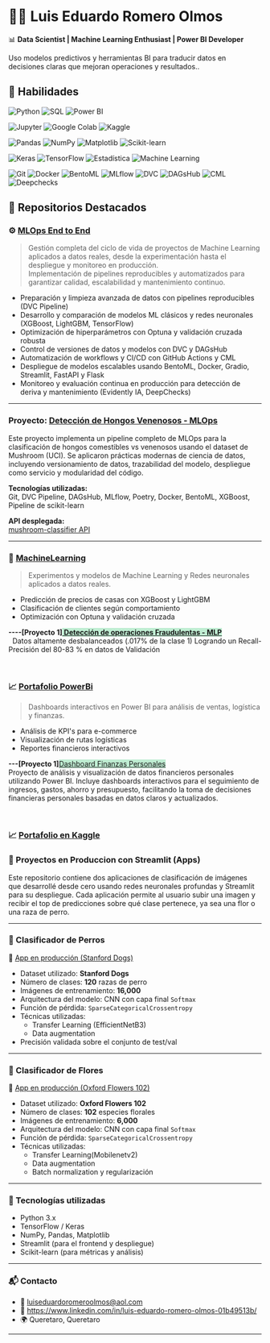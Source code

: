 # 👨‍💻 Luis Eduardo Romero Olmos

📊 **Data Scientist | Machine Learning Enthusiast | Power BI Developer**

Uso modelos predictivos y herramientas BI para traducir datos en decisiones claras que mejoran operaciones y resultados..

## 🚀 Habilidades

![Python](https://img.shields.io/badge/Python-3776AB?style=for-the-badge&logo=python&logoColor=white)
![SQL](https://img.shields.io/badge/SQL-336791?style=for-the-badge&logo=postgresql&logoColor=white)
![Power BI](https://img.shields.io/badge/PowerBI-F2C811?style=for-the-badge&logo=powerbi&logoColor=black)

![Jupyter](https://img.shields.io/badge/Jupyter-F37626?style=for-the-badge&logo=jupyter&logoColor=white)
![Google Colab](https://img.shields.io/badge/Colab-F9AB00?style=for-the-badge&logo=googlecolab&logoColor=white)
![Kaggle](https://img.shields.io/badge/Kaggle-20BEFF?style=for-the-badge&logo=kaggle&logoColor=white)

![Pandas](https://img.shields.io/badge/Pandas-150458?style=for-the-badge&logo=pandas&logoColor=white)
![NumPy](https://img.shields.io/badge/NumPy-013243?style=for-the-badge&logo=numpy&logoColor=white)
![Matplotlib](https://img.shields.io/badge/Matplotlib-11557c?style=for-the-badge&logo=plotly&logoColor=white)
![Scikit-learn](https://img.shields.io/badge/Scikit--learn-F7931E?style=for-the-badge&logo=scikit-learn&logoColor=white)

![Keras](https://img.shields.io/badge/Keras-D00000?style=for-the-badge&logo=keras&logoColor=white)
![TensorFlow](https://img.shields.io/badge/Redes%20Neuronales-673AB7?style=for-the-badge&logo=tensorflow&logoColor=white)
![Estadística](https://img.shields.io/badge/Estadística-4CAF50?style=for-the-badge)
![Machine Learning](https://img.shields.io/badge/Machine%20Learning-009688?style=for-the-badge&logo=scikit-learn&logoColor=white)

![Git](https://img.shields.io/badge/Git-F05032?style=for-the-badge&logo=git&logoColor=white)
![Docker](https://img.shields.io/badge/Docker-2496ED?style=for-the-badge&logo=docker&logoColor=white)
![BentoML](https://img.shields.io/badge/BentoML-FF6600?style=for-the-badge&logo=python&logoColor=white)
![MLflow](https://img.shields.io/badge/MLflow-0180BE?style=for-the-badge&logo=mlflow&logoColor=white)
![DVC](https://img.shields.io/badge/DVC-945DD6?style=for-the-badge&logo=dvc&logoColor=white)
![DAGsHub](https://img.shields.io/badge/DAGsHub-F9AB00?style=for-the-badge&logo=dagger&logoColor=white)
![CML](https://img.shields.io/badge/CML-1E1E1E?style=for-the-badge&logo=gitlab&logoColor=white)
![Deepchecks](https://img.shields.io/badge/Deepchecks-512DA8?style=for-the-badge&logo=checkmarx&logoColor=white)


## 📂 Repositorios Destacados

### ⚙️ [MLOps End to End](https://dagshub.com/LuisEduardoRomeroOlmos)  
> Gestión completa del ciclo de vida de proyectos de Machine Learning aplicados a datos reales, desde la experimentación hasta el despliegue y monitoreo en producción.  
> Implementación de pipelines reproducibles y automatizados para garantizar calidad, escalabilidad y mantenimiento continuo.  

- Preparación y limpieza avanzada de datos con pipelines reproducibles (DVC Pipeline)
- Desarrollo y comparación de modelos ML clásicos y redes neuronales (XGBoost, LightGBM, TensorFlow)  
- Optimización de hiperparámetros con Optuna y validación cruzada robusta  
- Control de versiones de datos y modelos con DVC y DAGsHub  
- Automatización de workflows y CI/CD con GitHub Actions y CML  
- Despliegue de modelos escalables usando BentoML, Docker, Gradio, Streamlit, FastAPI y Flask 
- Monitoreo y evaluación continua en producción para detección de deriva y mantenimiento (Evidently IA, DeepChecks)

---

### Proyecto: [Detección de Hongos Venenosos - MLOps](https://dagshub.com/LuisEduardoRomeroOlmos/mlops_Project)  
Este proyecto implementa un pipeline completo de MLOps para la clasificación de hongos comestibles vs venenosos usando el dataset de Mushroom (UCI). Se aplicaron prácticas modernas de ciencia de datos, incluyendo versionamiento de datos, trazabilidad del modelo, despliegue como servicio y modularidad del código.

**Tecnologías utilizadas:**  
Git, DVC Pipeline, DAGsHub, MLflow, Poetry, Docker, BentoML, XGBoost, Pipeline de scikit-learn

**API desplegada:**  
[mushroom-classifier API](https://mushroom-classifier-udq9-63980ef0.mt-guc1.bentoml.ai/)

---

### 🔬 [MachineLearning](https://github.com/LuisEduardoRomeroOlmos/MachineLearning)
> Experimentos y modelos de Machine Learning y Redes neuronales aplicados a datos reales.
- Predicción de precios de casas con XGBoost y LightGBM
- Clasificación de clientes según comportamiento
- Optimización con Optuna y validación cruzada

<p><strong>----[Proyecto 1]<span style="background-color: #bfedd2;"><a style="background-color: #bfedd2;" href="https://github.com/LuisEduardoRomeroOlmos/MachineLearning/tree/1129c1d1bc43aeffa989198c242d4463ed91acd5/fraud_detection_project"> Detecci&oacute;n de operaciones Fraudulentas - MLP</a></span></strong><br />&nbsp; Datos altamente desbalanceados (.017% de la clase 1) Logrando un Recall- Precisi&oacute;n del 80-83 % en datos de Validaci&oacute;n</p>
<p>&nbsp;</p>

### 📈 [Portafolio PowerBi](https://github.com/LuisEduardoRomeroOlmos/portafolio_power_bi)
> Dashboards interactivos en Power BI para análisis de ventas, logística y finanzas.
- Análisis de KPI's para e-commerce
- Visualización de rutas logísticas
- Reportes financieros interactivos

<p><strong>---[Proyecto 1]</strong><span style="background-color: #bfedd2;"><a style="background-color: #bfedd2;" href="https://github.com/LuisEduardoRomeroOlmos/portafolio_power_bi/tree/main/Finanzas%20Personales">Dashboard Finanzas Personales</a></span><br />Proyecto de an&aacute;lisis y visualizaci&oacute;n de datos financieros personales utilizando Power BI. Incluye dashboards interactivos para el seguimiento de ingresos, gastos, ahorro y presupuesto, facilitando la toma de decisiones financieras personales basadas en datos claros y actualizados.</p>
<p>&nbsp;</p>

### 📈 [Portafolio en Kaggle](https://www.kaggle.com/luiseduardoromeroolm)



### 🔬 Proyectos en Produccion con Streamlit (Apps)
Este repositorio contiene dos aplicaciones de clasificación de imágenes que desarrollé desde cero usando redes neuronales profundas y Streamlit para su despliegue. Cada aplicación permite al usuario subir una imagen y recibir el top de predicciones sobre qué clase pertenece, ya sea una flor o una raza de perro.

---

### 🐶 Clasificador de Perros

🔗 [App en producción (Stanford Dogs)](https://clasificacion-perros.streamlit.app/)

- Dataset utilizado: **Stanford Dogs**
- Número de clases: **120** razas de perro
- Imágenes de entrenamiento: **16,000**
- Arquitectura del modelo: CNN con capa final `Softmax`
- Función de pérdida: `SparseCategoricalCrossentropy`
- Técnicas utilizadas:
  - Transfer Learning (EfficientNetB3)
  - Data augmentation
- Precisión validada sobre el conjunto de test/val

---

### 🌸 Clasificador de Flores

🔗 [App en producción (Oxford Flowers 102)](https://clasificacion-flores.streamlit.app/)

- Dataset utilizado: **Oxford Flowers 102**
- Número de clases: **102** especies florales
- Imágenes de entrenamiento: **6,000**
- Arquitectura del modelo: CNN con capa final `Softmax`
- Función de pérdida: `SparseCategoricalCrossentropy`
- Técnicas utilizadas:
  - Transfer Learning(Mobilenetv2)
  - Data augmentation
  - Batch normalization y regularización

---

### 🚀 Tecnologías utilizadas

- Python 3.x
- TensorFlow / Keras
- NumPy, Pandas, Matplotlib
- Streamlit (para el frontend y despliegue)
- Scikit-learn (para métricas y análisis)

---


### 📬 Contacto

- 📧 luiseduardoromeroolmos@aol.com
- 💼 https://www.linkedin.com/in/luis-eduardo-romero-olmos-01b49513b/
- 🌍 Queretaro, Queretaro

---


